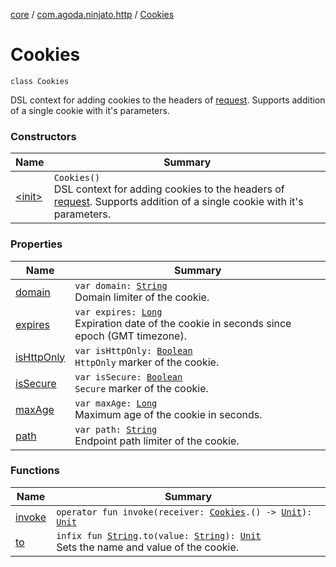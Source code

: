 [core](../../index.md) / [com.agoda.ninjato.http](../index.md) / [Cookies](./index.md)

# Cookies

`class Cookies`

DSL context for adding cookies to the headers of [request](../-request/index.md).
Supports addition of a single cookie with it's parameters.

### Constructors

| Name | Summary |
|---|---|
| [&lt;init&gt;](-init-.md) | `Cookies()`<br>DSL context for adding cookies to the headers of [request](../-request/index.md). Supports addition of a single cookie with it's parameters. |

### Properties

| Name | Summary |
|---|---|
| [domain](domain.md) | `var domain: `[`String`](https://kotlinlang.org/api/latest/jvm/stdlib/kotlin/-string/index.html)<br>Domain limiter of the cookie. |
| [expires](expires.md) | `var expires: `[`Long`](https://kotlinlang.org/api/latest/jvm/stdlib/kotlin/-long/index.html)<br>Expiration date of the cookie in seconds since epoch (GMT timezone). |
| [isHttpOnly](is-http-only.md) | `var isHttpOnly: `[`Boolean`](https://kotlinlang.org/api/latest/jvm/stdlib/kotlin/-boolean/index.html)<br>`HttpOnly` marker of the cookie. |
| [isSecure](is-secure.md) | `var isSecure: `[`Boolean`](https://kotlinlang.org/api/latest/jvm/stdlib/kotlin/-boolean/index.html)<br>`Secure` marker of the cookie. |
| [maxAge](max-age.md) | `var maxAge: `[`Long`](https://kotlinlang.org/api/latest/jvm/stdlib/kotlin/-long/index.html)<br>Maximum age of the cookie in seconds. |
| [path](path.md) | `var path: `[`String`](https://kotlinlang.org/api/latest/jvm/stdlib/kotlin/-string/index.html)<br>Endpoint path limiter of the cookie. |

### Functions

| Name | Summary |
|---|---|
| [invoke](invoke.md) | `operator fun invoke(receiver: `[`Cookies`](./index.md)`.() -> `[`Unit`](https://kotlinlang.org/api/latest/jvm/stdlib/kotlin/-unit/index.html)`): `[`Unit`](https://kotlinlang.org/api/latest/jvm/stdlib/kotlin/-unit/index.html) |
| [to](to.md) | `infix fun `[`String`](https://kotlinlang.org/api/latest/jvm/stdlib/kotlin/-string/index.html)`.to(value: `[`String`](https://kotlinlang.org/api/latest/jvm/stdlib/kotlin/-string/index.html)`): `[`Unit`](https://kotlinlang.org/api/latest/jvm/stdlib/kotlin/-unit/index.html)<br>Sets the name and value of the cookie. |
